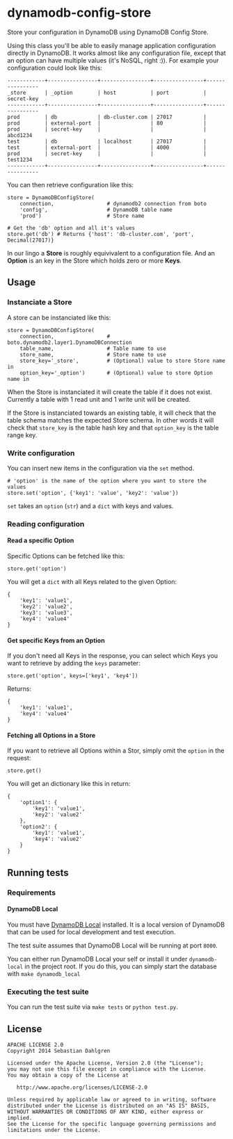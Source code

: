 # dynamodb-config-store

Store your configuration in DynamoDB using DynamoDB Config Store.

Using this class you'll be able to easily manage application configuration directly in DynamoDB. It works almost like any configuration file, except that an option can have multiple values (it's NoSQL, right :)). For example your configuration could look like this:

    ------------+----------------+----------------+----------------+----------------
    _store      | _option        | host           | port           | secret-key
    ------------+----------------+----------------+----------------+----------------
    prod        | db             | db-cluster.com | 27017          |
    prod        | external-port  |                | 80             |
    prod        | secret-key     |                |                | abcd1234
    test        | db             | localhost      | 27017          |
    test        | external-port  |                | 4000           |
    prod        | secret-key     |                |                | test1234
    ------------+----------------+----------------+----------------+----------------

You can then retrieve configuration like this:

    store = DynamoDBConfigStore(
        connection,                 # dynamodb2 connection from boto
        'config',                   # DynamoDB table name
        'prod')                     # Store name

    # Get the 'db' option and all it's values
    store.get('db') # Returns {'host': 'db-cluster.com', 'port', Decimal(27017)}

In our lingo a **Store** is roughly equivivalent to a configuration file. And an **Option** is an key in the Store which holds zero or more **Keys**.

## Usage

### Instanciate a Store

A store can be instanciated like this:

    store = DynamoDBConfigStore(
        connection,                 # boto.dynamodb2.layer1.DynamoDBConnection
        table_name,                 # Table name to use
        store_name,                 # Store name to use
        store_key='_store',         # (Optional) value to store Store name in
        option_key='_option')       # (Optional) value to store Option name in

When the Store is instanciated it will create the table if it does not exist. Currently a table with 1 read unit and 1 write unit will be created.

If the Store is instanciated towards an existing table, it will check that the table schema matches the expected Store schema. In other words it will check that `store_key` is the table hash key and that `option_key` is the table range key.

### Write configuration

You can insert new items in the configuration via the `set` method.

    # 'option' is the name of the option where you want to store the values
    store.set('option', {'key1': 'value', 'key2': 'value'})

`set` takes an `option` (`str`) and a `dict` with keys and values.

### Reading configuration

#### Read a specific Option

Specific Options can be fetched like this:

    store.get('option')

You will get a `dict` with all Keys related to the given Option:

    {
        'key1': 'value1',
        'key2': 'value2',
        'key3': 'value3',
        'key4': 'value4'
    }

#### Get specific Keys from an Option

If you don't need all Keys in the response, you can select which Keys you want to retrieve by adding the `keys` parameter:

    store.get('option', keys=['key1', 'key4'])

Returns:

    {
        'key1': 'value1',
        'key4': 'value4'
    }

#### Fetching all Options in a Store

If you want to retrieve all Options within a Stor, simply omit the `option` in the request:

    store.get()

You will get an dictionary like this in return:

    {
        'option1': {
            'key1': 'value1',
            'key2': 'value2'
        },
        'option2': {
            'key1': 'value1',
            'key4': 'value2'
        }
    }

## Running tests

### Requirements

#### DynamoDB Local

You must have [DynamoDB Local](http://docs.aws.amazon.com/amazondynamodb/latest/developerguide/Tools.DynamoDBLocal.html) installed. It is a local version of DynamoDB that can be used for local development and test execution.

The test suite assumes that DynamoDB Local will be running at port `8000`.

You can either run DynamoDB Local your self or install it under `dynamodb-local` in the project root. If you do this, you can simply start the database with `make dynamodb_local`

### Executing the test suite

You can run the test suite via `make tests` or `python test.py`.

## License

    APACHE LICENSE 2.0
    Copyright 2014 Sebastian Dahlgren

    Licensed under the Apache License, Version 2.0 (the "License");
    you may not use this file except in compliance with the License.
    You may obtain a copy of the License at

       http://www.apache.org/licenses/LICENSE-2.0

    Unless required by applicable law or agreed to in writing, software
    distributed under the License is distributed on an "AS IS" BASIS,
    WITHOUT WARRANTIES OR CONDITIONS OF ANY KIND, either express or implied.
    See the License for the specific language governing permissions and
    limitations under the License.
